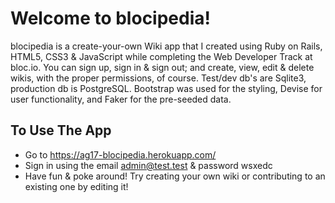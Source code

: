 # Welcome to blocipedia!
blocipedia is a create-your-own Wiki app that I created using Ruby on Rails, HTML5, CSS3 & JavaScript while completing the Web Developer Track at bloc.io. You can sign up, sign in & sign out; and create, view, edit & delete wikis, with the proper permissions, of course. Test/dev db's are Sqlite3, production db is PostgreSQL. Bootstrap was used for the styling, Devise for user functionality, and Faker for the pre-seeded data.

## To Use The App
- Go to https://ag17-blocipedia.herokuapp.com/
- Sign in using the email admin@test.test & password wsxedc
- Have fun & poke around! Try creating your own wiki or contributing to an existing one by editing it!
